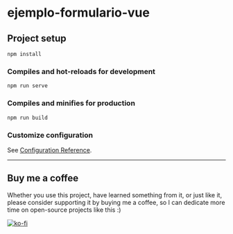 # ejemplo-formulario-vue

## Project setup
```
npm install
```

### Compiles and hot-reloads for development
```
npm run serve
```

### Compiles and minifies for production
```
npm run build
```

### Customize configuration
See [Configuration Reference](https://cli.vuejs.org/config/).

---

## Buy me a coffee

Whether you use this project, have learned something from it, or just like it, please consider supporting it by buying me a coffee, so I can dedicate more time on open-source projects like this :)

<a href="https://ko-fi.com/jmanuellh" target="_blank">[![ko-fi](https://www.ko-fi.com/img/githubbutton_sm.svg)](https://ko-fi.com/jmanuellh)</a>
